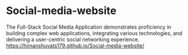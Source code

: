 # Social-media-website
The Full-Stack Social Media Application demonstrates proficiency in building complex web applications, integrating various technologies, and delivering a user-centric social networking experience.
 https://himanshuvats179.github.io/Social-media-website/
